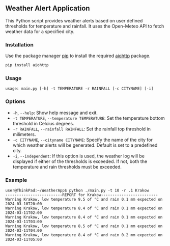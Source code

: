 ## Weather Alert Application

This Python script provides weather alerts based on user defined thresholds for temperature and rainfall. It uses the Open-Meteo API to fetch weather data for a specified city.

### Installation
Use the package manager [pip](https://pip.pypa.io/en/stable/) to install the required [aiohttp](https://docs.aiohttp.org/en/stable/) package.

```bash
pip install aiohttp
```

### Usage

```
usage: main.py [-h] -t TEMPERATURE -r RAINFALL [-c CITYNAME] [-i]
```

### Options

- `-h`, `--help`: Show help message and exit.
- `-t TEMPERATURE`, `--temperature TEMPERATURE`: Set the temperature bottom threshold in Celcius degrees.
- `-r RAINFALL`, `--rainfall RAINFALL`: Set the rainfall top threshold in milimeters.
- `-c CITYNAME`, `--cityname CITYNAME`: Specify the name of the city for which weather alerts will be generated. Default is set to a predefined city.
- `-i`, `--independent`: If this option is used, the weather log will be displayed if either of the thresholds is exceeded. If not, both the temperature and rain thresholds must be exceeded.

### Example

```
user@ThinkPad:~/WeatherApp$ python ./main.py -t 10 -r .1 Krakow
-------------------------REPORT for Krakow-------------------------
Warning Krakow, low temperature 9.5 of °C and rain 0.1 mm expected on 2024-03-10T20:00
Warning Krakow, low temperature 8.4 of °C and rain 0.1 mm expected on 2024-03-11T02:00
Warning Krakow, low temperature 8.4 of °C and rain 0.1 mm expected on 2024-03-11T03:00
Warning Krakow, low temperature 8.5 of °C and rain 0.1 mm expected on 2024-03-11T04:00
Warning Krakow, low temperature 8.4 of °C and rain 0.2 mm expected on 2024-03-11T05:00
```

